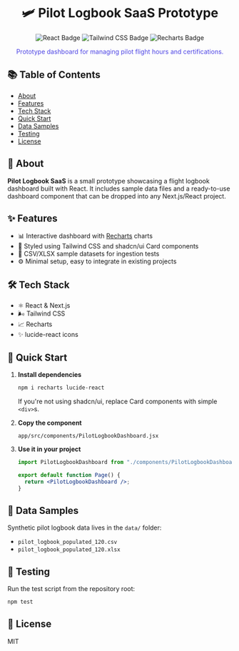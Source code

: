<h1 align="center">🛩️ Pilot Logbook SaaS Prototype</h1>

<p align="center">
  <img src="https://img.shields.io/badge/react-18-61DAFB?style=for-the-badge&logo=react&logoColor=white" alt="React Badge" />
  <img src="https://img.shields.io/badge/tailwindcss-3-38B2AC?style=for-the-badge&logo=tailwind-css&logoColor=white" alt="Tailwind CSS Badge" />
  <img src="https://img.shields.io/badge/recharts-Library-FF6384?style=for-the-badge&logo=chart&logoColor=white" alt="Recharts Badge" />
</p>

<p align="center"><span style="color:#4f46e5;">Prototype dashboard for managing pilot flight hours and certifications.</span></p>

## 📚 Table of Contents
- [About](#-about)
- [Features](#-features)
- [Tech Stack](#-tech-stack)
- [Quick Start](#-quick-start)
- [Data Samples](#-data-samples)
- [Testing](#-testing)
- [License](#-license)

## 📝 About
**Pilot Logbook SaaS** is a small prototype showcasing a flight logbook dashboard built with React. It includes sample data files and a ready-to-use dashboard component that can be dropped into any Next.js/React project.

## ✨ Features
- 📊 Interactive dashboard with [Recharts](https://recharts.org/) charts
- 🎨 Styled using Tailwind CSS and shadcn/ui Card components
- 💼 CSV/XLSX sample datasets for ingestion tests
- ⚙️ Minimal setup, easy to integrate in existing projects

## 🛠 Tech Stack
- ⚛️ React & Next.js
- 🌬 Tailwind CSS
- 📈 Recharts
- ✨ lucide-react icons

## 🚀 Quick Start
1. **Install dependencies**
   ```bash
   npm i recharts lucide-react
   ```
   If you're not using shadcn/ui, replace Card components with simple `<div>`s.

2. **Copy the component**
   ```
   app/src/components/PilotLogbookDashboard.jsx
   ```

3. **Use it in your project**
   ```jsx
   import PilotLogbookDashboard from "./components/PilotLogbookDashboard";

   export default function Page() {
     return <PilotLogbookDashboard />;
   }
   ```

## 📂 Data Samples
Synthetic pilot logbook data lives in the `data/` folder:

- `pilot_logbook_populated_120.csv`
- `pilot_logbook_populated_120.xlsx`

## 🧪 Testing
Run the test script from the repository root:

```bash
npm test
```

## 📄 License
MIT

